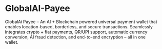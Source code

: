 # GlobalAI-Payee
GlobalAi Payee – An AI + Blockchain powered universal payment wallet that enables location-based, borderless, and secure transactions. Seamlessly integrates crypto + fiat payments, QR/UPI support, automatic currency conversion, AI fraud detection, and end-to-end encryption – all in one wallet. 
